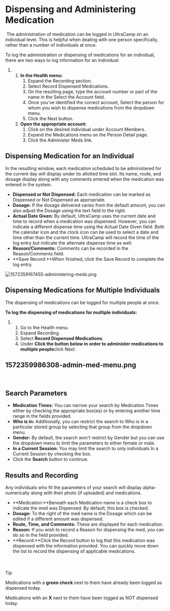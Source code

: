 # Dispensing and Administering Medication
 The administration of medication can be logged in UltraCamp on an individual level. This is helpful when dealing with one person specifically, rather than a number of individuals at once.    


To log the administration or dispensing of medications for an individual, there are two ways to log information for an individual:


1. 1. **In the Health menu:**
		1. Expand the Recording section.
		2. Select Record Dispensed Medications.
		3. On the resulting page, type the account number or part of the name in the Select the Account field.
		4. Once you've identified the correct account, Select the person for whom you wish to dispense medications from the dropdown menu.
		5. Click the Next button.
	2. **Open the appropriate account:**
		1. Click on the desired individual under Account Members.
		2. Expand the Medications menu on the Person Detail page.
		3. Click the Administer Meds link.


## 



  
  



## Dispensing Medication for an Individual


In the resulting window, each medication scheduled to be administered for the current day will display under its allotted time slot. Its name, route, and dosage display along with any comments entered when the medication was entered in the system.


* **Dispensed or Not Dispensed:** Each medication can be marked as Dispensed or Not Dispensed as appropriate.
* **Dosage:** If the dosage delivered varies from the default amount, you can also adjust the Dosage using the text field to the right.
* **Actual Date Given:** By default, UltraCamp uses the current date and time to record when a medication was dispensed. However, you can indicate a different dispense time using the Actual Date Given field. Both the calendar icon and the clock icon can be used to select a date and time other than the current time. UltraCamp will record the time of the log entry but indicate the alternate dispense time as well.
* **Reason/Comments:** Comments can be recorded in the Reason/Comments field.
* **Save Record:**When finished, click the Save Record to complete the log entry.


![1572359167455-administering-meds.png](https://help.ultracamp.com/hc/article_attachments/7542989167508/1572359167455-administering-meds.png)  
  



## Dispensing Medications for Multiple Individuals


The dispensing of medications can be logged for multiple people at once.    


**To log the dispensing of medications for multiple individuals:**


1. 1. Go to the Health menu.
	2. Expand Recording.
	3. Select **Record Dispensed Medications**.
	4. Under **Click the button below in order to administer medications to multiple people**click Next.


## 1572359986308-admin-med-menu.png


 



  
  



## Search Parameters


* **Medication Times:** You can narrow your search by Medication Times either by checking the appropriate box(es) or by entering another time range in the fields provided.
* **Who is in:** Additionally, you can restrict the search to Who is in a particular stored group by selecting that group from the dropdown menu.
* **Gender:** By default, the search won't restrict by Gender but you can use the dropdown menu to limit the parameters to either female or male.
* **In a Current Session:** You may limit the search to only individuals In a Current Session by checking the box.
* Click the **Search** button to continue.


## 


## Results and Recording


Any individuals who fit the parameters of your search will display alpha-numerically along with their photo (if uploaded) and medications.


* **Medication:**Beneath each Medication name is a check box to indicate the med was Dispensed. By default, this box is checked.
* **Dosage:** To the right of the med name is the Dosage which can be edited if a different amount was dispensed.
* **Route, Time, and Comments:** These are displayed for each medication.
* **Reason:** If you wish to record a Reason for dispensing the med, you can do so in the field provided.
* **Record:**Click the Record button to log that this medication was dispensed with the information provided. You can quickly move down the list to record the dispensing of applicable medications.


 



#### 
 Tip


Medications with a **green check** next to them have already been logged as dispensed today.


Medications with an **X** next to them have been logged as NOT dispensed today.



 

